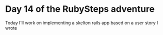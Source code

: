 # Day 14 of the RubySteps adventure

Today I'll work on implementing a skelton rails app based on a user story I wrote
